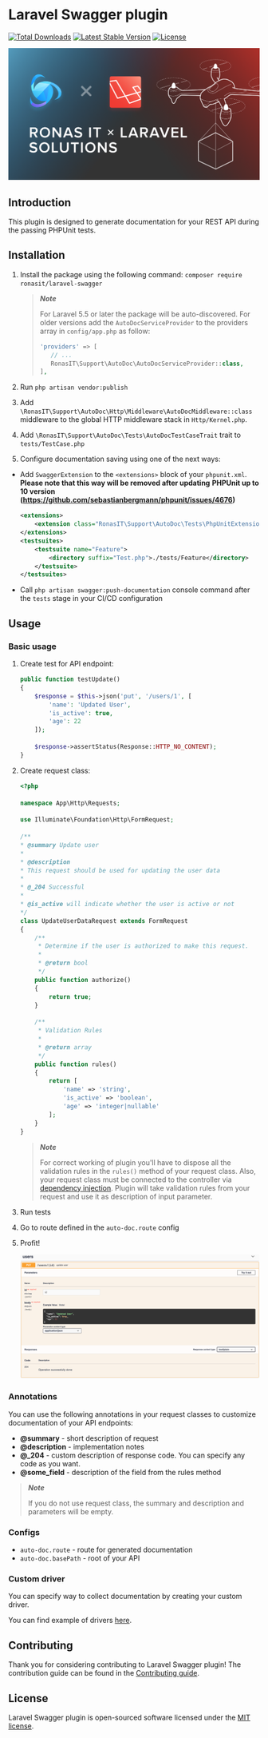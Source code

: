# Laravel Swagger plugin

<p align="left">
<a href="https://packagist.org/packages/ronasit/laravel-swagger"><img src="https://img.shields.io/packagist/dt/ronasit/laravel-swagger" alt="Total Downloads"></a>
<a href="https://packagist.org/packages/ronasit/laravel-swagger"><img src="https://img.shields.io/packagist/v/ronasit/laravel-swagger" alt="Latest Stable Version"></a>
<a href="https://packagist.org/packages/ronasit/laravel-swagger"><img src="https://img.shields.io/packagist/l/ronasit/laravel-swagger" alt="License"></a>
</p>

![img.png](assets/images/laravel-banner.png)

## Introduction

This plugin is designed to generate documentation for your REST API during the 
passing PHPUnit tests.

## Installation

1. Install the package using the following command: `composer require ronasit/laravel-swagger`

    > ***Note***
    > 
    > For Laravel 5.5 or later the package will be auto-discovered.
    > For older versions add the `AutoDocServiceProvider` to the
    > providers array in `config/app.php` as follow:
    > 
    > ```php
    > 'providers' => [
    >    // ...
    >    RonasIT\Support\AutoDoc\AutoDocServiceProvider::class,
    > ],
    > ```

 1. Run `php artisan vendor:publish`
 2. Add `\RonasIT\Support\AutoDoc\Http\Middleware\AutoDocMiddleware::class` middleware to the global HTTP middleware stack in `Http/Kernel.php`.
 3. Add `\RonasIT\Support\AutoDoc\Tests\AutoDocTestCaseTrait` trait to `tests/TestCase.php`
 4. Configure documentation saving using one of the next ways:
   - Add `SwaggerExtension` to the `<extensions>` block of your `phpunit.xml`.
    **Please note that this way will be removed after updating**
    **PHPUnit up to 10 version (https://github.com/sebastianbergmann/phpunit/issues/4676)**
        ```xml
        <extensions>
            <extension class="RonasIT\Support\AutoDoc\Tests\PhpUnitExtensions\SwaggerExtension"/>
        </extensions>
        <testsuites>
            <testsuite name="Feature">
                <directory suffix="Test.php">./tests/Feature</directory>
            </testsuite>
        </testsuites>
        ```
   - Call `php artisan swagger:push-documentation` console command after
    the `tests` stage in your CI/CD configuration

## Usage

### Basic usage

1. Create test for API endpoint:

    ```php
    public function testUpdate()
    {
        $response = $this->json('put', '/users/1', [
            'name': 'Updated User',
            'is_active': true,
            'age': 22
        ]);

        $response->assertStatus(Response::HTTP_NO_CONTENT);
    }
    ```

2. Create request class:

    ```php
    <?php

    namespace App\Http\Requests;  
    
    use Illuminate\Foundation\Http\FormRequest;
    
    /**
    * @summary Update user
    *
    * @description
    * This request should be used for updating the user data
    *
    * @_204 Successful
    * 
    * @is_active will indicate whether the user is active or not
    */
    class UpdateUserDataRequest extends FormRequest
    {
        /**
         * Determine if the user is authorized to make this request.
         *
         * @return bool
         */
        public function authorize()
        {
            return true;
        }  
    
        /**
         * Validation Rules
         *
         * @return array
         */
        public function rules()
        {
            return [
                'name' => 'string',
                'is_active' => 'boolean',
                'age' => 'integer|nullable'
            ];
        }
    }

    ```

    > ***Note***
    > 
    > For correct working of plugin you'll have to dispose all the validation rules 
    > in the `rules()` method of your request class. Also, your request class
    > must be connected to the controller via [dependency injection](https://laravel.com/docs/9.x/container#introduction).
    > Plugin will take validation rules from your request and use it as description
    > of input parameter.

3. Run tests
4. Go to route defined in the `auto-doc.route` config
5. Profit!
   
    ![img.png](assets/images/img.png)

### Annotations

You can use the following annotations in your request classes to customize documentation of your API endpoints:

- **@summary** - short description of request
- **@description** - implementation notes
- **@_204** - custom description of response code. You can specify any code as you want.
- **@some_field** - description of the field from the rules method
 
> ***Note***
> 
> If you do not use request class, the summary and description and parameters will be empty.

### Configs

- `auto-doc.route` - route for generated documentation
- `auto-doc.basePath` - root of your API

### Custom driver

You can specify way to collect documentation by creating your custom driver.

You can find example of drivers [here](https://github.com/RonasIT/laravel-swagger/tree/master/src/Drivers).

## Contributing

Thank you for considering contributing to Laravel Swagger plugin! The contribution guide can be found in the [Contributing guide](CONTRIBUTING.md).

## License

Laravel Swagger plugin is open-sourced software licensed under the [MIT license](LICENSE).
 
